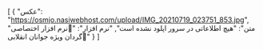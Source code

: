 [
  {
    "عکس": "https://osmjo.nasiwebhost.com/upload/IMG_20210719_023751_853.jpg",
    "متن": "هیچ اطلاعاتی در سرور اپلود نشده است",
    "نرم افزار": "🔰نرم افزار اختصاصی گردان ویژه جوانان انقلابی🔰"
  }
]
